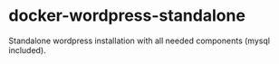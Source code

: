 # docker-wordpress-standalone
Standalone wordpress installation with all needed components (mysql included).
